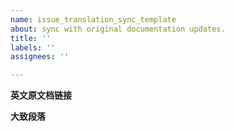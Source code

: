 ```yaml
---
name: issue_translation_sync_template
about: sync with original documentation updates.
title: ''
labels: ''
assignees: ''

---
```


**英文原文档链接**

**大致段落**
